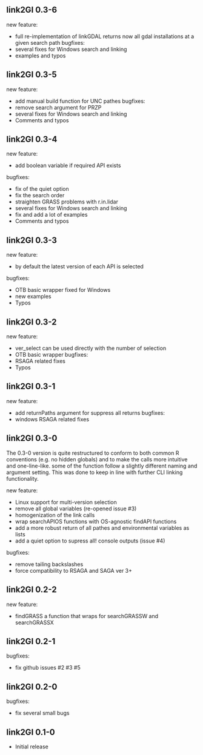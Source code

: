 ## link2GI 0.3-6
new feature: 
* full re-implementation of linkGDAL returns now all gdal installations at a given search path
bugfixes:
* several fixes for Windows search and linking
* examples and typos

## link2GI 0.3-5
new feature: 
* add manual build function for UNC pathes
bugfixes:
* remove search argument for PRZP
* several fixes for Windows search and linking
* Comments and typos

## link2GI 0.3-4
new feature: 
* add boolean variable if required API exists

bugfixes:
* fix of the quiet option
* fix the search order
* straighten GRASS problems with r.in.lidar
* several fixes for Windows search and linking
* fix and add a lot of examples
* Comments and typos

## link2GI 0.3-3
new feature: 
* by default the latest version of each API is selected

bugfixes:
* OTB basic wrapper fixed for Windows
* new examples
* Typos

## link2GI 0.3-2
new feature: 
* ver_select can be used directly with the number of selection 
* OTB basic wrapper
bugfixes:
* RSAGA related fixes
* Typos

## link2GI 0.3-1
new feature: 
* add returnPaths argument for suppress all returns
bugfixes:
* windows RSAGA related fixes

## link2GI 0.3-0
The 0.3-0  version is quite restructured to conform to both 
common R conventions (e.g. no hidden globals) and to make the calls 
more intuitive and one-line-like. some of the function follow a slightly 
different naming and argument setting. This was done to keep in line with further 
CLI linking functionality.

new feature:
* Linux support for multi-version selection
* remove all global variables (re-opened issue #3)
* homogenization of the link calls
* wrap searchAPIOS functions with OS-agnostic findAPI functions
* add a more robust return of all pathes and environmental variables as lists 
* add a quiet option to supress all! console outputs (issue #4)
  
bugfixes:
* remove tailing backslashes 
* force compatibility to RSAGA and SAGA ver 3+

## link2GI 0.2-2
new feature:
* findGRASS a function that wraps for searchGRASSW and searchGRASSX
  
## link2GI 0.2-1

bugfixes:
* fix github issues #2 #3 #5 
  
## link2GI 0.2-0

bugfixes:
* fix several small bugs

## link2GI 0.1-0

* Initial release
